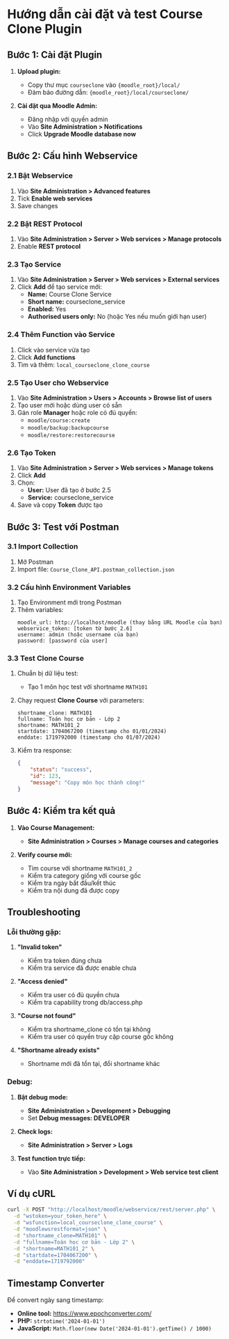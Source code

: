 # Hướng dẫn cài đặt và test Course Clone Plugin

## Bước 1: Cài đặt Plugin

1. **Upload plugin:**
   - Copy thư mục `courseclone` vào `{moodle_root}/local/`
   - Đảm bảo đường dẫn: `{moodle_root}/local/courseclone/`

2. **Cài đặt qua Moodle Admin:**
   - Đăng nhập với quyền admin
   - Vào **Site Administration > Notifications**
   - Click **Upgrade Moodle database now**

## Bước 2: Cấu hình Webservice

### 2.1 Bật Webservice
1. Vào **Site Administration > Advanced features**
2. Tick **Enable web services**
3. Save changes

### 2.2 Bật REST Protocol  
1. Vào **Site Administration > Server > Web services > Manage protocols**
2. Enable **REST protocol**

### 2.3 Tạo Service
1. Vào **Site Administration > Server > Web services > External services**
2. Click **Add** để tạo service mới:
   - **Name:** Course Clone Service
   - **Short name:** courseclone_service  
   - **Enabled:** Yes
   - **Authorised users only:** No (hoặc Yes nếu muốn giới hạn user)

### 2.4 Thêm Function vào Service
1. Click vào service vừa tạo
2. Click **Add functions**
3. Tìm và thêm: `local_courseclone_clone_course`

### 2.5 Tạo User cho Webservice
1. Vào **Site Administration > Users > Accounts > Browse list of users**
2. Tạo user mới hoặc dùng user có sẵn
3. Gán role **Manager** hoặc role có đủ quyền:
   - `moodle/course:create`
   - `moodle/backup:backupcourse`
   - `moodle/restore:restorecourse`

### 2.6 Tạo Token
1. Vào **Site Administration > Server > Web services > Manage tokens**  
2. Click **Add**
3. Chọn:
   - **User:** User đã tạo ở bước 2.5
   - **Service:** courseclone_service
4. Save và copy **Token** được tạo

## Bước 3: Test với Postman

### 3.1 Import Collection
1. Mở Postman
2. Import file: `Course_Clone_API.postman_collection.json`

### 3.2 Cấu hình Environment Variables
1. Tạo Environment mới trong Postman
2. Thêm variables:
   ```
   moodle_url: http://localhost/moodle (thay bằng URL Moodle của bạn)
   webservice_token: [token từ bước 2.6]
   username: admin (hoặc username của bạn)
   password: [password của user]
   ```

### 3.3 Test Clone Course
1. Chuẩn bị dữ liệu test:
   - Tạo 1 môn học test với shortname `MATH101`
   
2. Chạy request **Clone Course** với parameters:
   ```
   shortname_clone: MATH101
   fullname: Toán học cơ bản - Lớp 2  
   shortname: MATH101_2
   startdate: 1704067200 (timestamp cho 01/01/2024)
   enddate: 1719792000 (timestamp cho 01/07/2024)
   ```

3. Kiểm tra response:
   ```json
   {
       "status": "success",
       "id": 123,
       "message": "Copy môn học thành công!"
   }
   ```

## Bước 4: Kiểm tra kết quả

1. **Vào Course Management:**
   - **Site Administration > Courses > Manage courses and categories**
   
2. **Verify course mới:**
   - Tìm course với shortname `MATH101_2`
   - Kiểm tra category giống với course gốc
   - Kiểm tra ngày bắt đầu/kết thúc
   - Kiểm tra nội dung đã được copy

## Troubleshooting

### Lỗi thường gặp:

1. **"Invalid token"**
   - Kiểm tra token đúng chưa
   - Kiểm tra service đã được enable chưa

2. **"Access denied"** 
   - Kiểm tra user có đủ quyền chưa
   - Kiểm tra capability trong db/access.php

3. **"Course not found"**
   - Kiểm tra shortname_clone có tồn tại không
   - Kiểm tra user có quyền truy cập course gốc không

4. **"Shortname already exists"**
   - Shortname mới đã tồn tại, đổi shortname khác

### Debug:

1. **Bật debug mode:**
   - **Site Administration > Development > Debugging**
   - Set **Debug messages: DEVELOPER**

2. **Check logs:**
   - **Site Administration > Server > Logs**

3. **Test function trực tiếp:**
   - Vào **Site Administration > Development > Web service test client**

## Ví dụ cURL

```bash
curl -X POST "http://localhost/moodle/webservice/rest/server.php" \
  -d "wstoken=your_token_here" \
  -d "wsfunction=local_courseclone_clone_course" \
  -d "moodlewsrestformat=json" \
  -d "shortname_clone=MATH101" \
  -d "fullname=Toán học cơ bản - Lớp 2" \
  -d "shortname=MATH101_2" \
  -d "startdate=1704067200" \
  -d "enddate=1719792000"
```

## Timestamp Converter

Để convert ngày sang timestamp:
- **Online tool:** https://www.epochconverter.com/
- **PHP:** `strtotime('2024-01-01')`
- **JavaScript:** `Math.floor(new Date('2024-01-01').getTime() / 1000)`